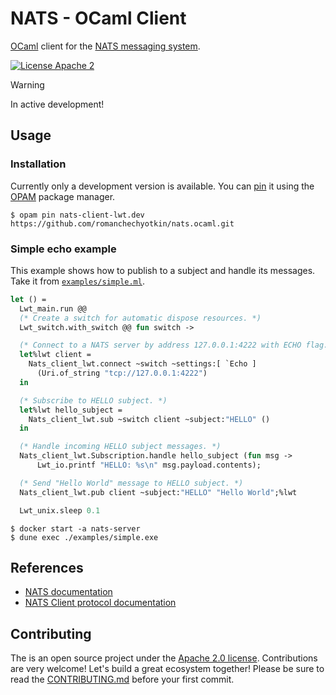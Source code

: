 # NATS - OCaml Client

[OCaml](https://ocaml.org/) client for the [NATS messaging system](https://nats.io).

[![License Apache 2][License-Image]][License-Url]

[License-Url]: https://www.apache.org/licenses/LICENSE-2.0
[License-Image]: https://img.shields.io/badge/License-Apache2-blue.svg

> [!WARNING]
> In active development!

## Usage

### Installation 

Currently only a development version is available. You can [pin][opam-pin]
it using the [OPAM] package manager. 
```console
$ opam pin nats-client-lwt.dev https://github.com/romanchechyotkin/nats.ocaml.git
```

### Simple echo example 

This example shows how to publish to a subject and handle its messages. 
Take it from [`examples/simple.ml`](./examples/simple.ml).

```ocaml
let () =
  Lwt_main.run @@ 
  (* Create a switch for automatic dispose resources. *)
  Lwt_switch.with_switch @@ fun switch ->

  (* Connect to a NATS server by address 127.0.0.1:4222 with ECHO flag. *)
  let%lwt client =
    Nats_client_lwt.connect ~switch ~settings:[ `Echo ]
      (Uri.of_string "tcp://127.0.0.1:4222")
  in

  (* Subscribe to HELLO subject. *)
  let%lwt hello_subject =
    Nats_client_lwt.sub ~switch client ~subject:"HELLO" ()
  in

  (* Handle incoming HELLO subject messages. *)
  Nats_client_lwt.Subscription.handle hello_subject (fun msg ->
      Lwt_io.printf "HELLO: %s\n" msg.payload.contents);

  (* Send "Hello World" message to HELLO subject. *)
  Nats_client_lwt.pub client ~subject:"HELLO" "Hello World";%lwt

  Lwt_unix.sleep 0.1
```

```console
$ docker start -a nats-server
$ dune exec ./examples/simple.exe
```

## References

- [NATS documentation](https://docs.nats.io/)
- [NATS Client protocol documentation](https://docs.nats.io/reference/reference-protocols/nats-protocol)

## Contributing

The is an open source project under the [Apache 2.0 license](./LICENSE). 
Contributions are very welcome! Let's build a great ecosystem together! 
Please be sure to read the [CONTRIBUTING.md](./CONTRIBUTING.md) before your first commit.

[OPAM]: https://opam.ocaml.org/
[opam-pin]: https://opam.ocaml.org/doc/Usage.html#opam-pin